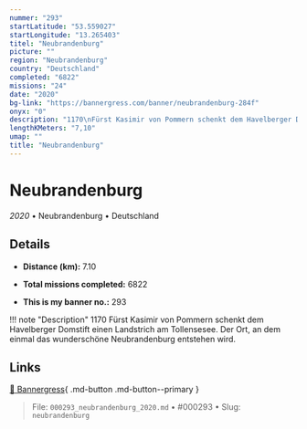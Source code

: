 ```yaml
---
nummer: "293"
startLatitude: "53.559027"
startLongitude: "13.265403"
titel: "Neubrandenburg"
picture: ""
region: "Neubrandenburg"
country: "Deutschland"
completed: "6822"
missions: "24"
date: "2020"
bg-link: "https://bannergress.com/banner/neubrandenburg-284f"
onyx: "0"
description: "1170\nFürst Kasimir von Pommern schenkt dem Havelberger Domstift einen Landstrich am Tollensesee. Der Ort, an dem einmal das wunderschöne Neubrandenburg entstehen wird."
lengthKMeters: "7,10"
umap: ""
title: "Neubrandenburg"
---
```

# Neubrandenburg

*2020* • Neubrandenburg • Deutschland



## Details
- **Distance (km):** 7.10

- **Total missions completed:** 6822
- **This is my banner no.:** 293


!!! note "Description"
    1170
Fürst Kasimir von Pommern schenkt dem Havelberger Domstift einen Landstrich am Tollensesee. Der Ort, an dem einmal das wunderschöne Neubrandenburg entstehen wird.



## Links
[🔗 Bannergress](https://bannergress.com/banner/neubrandenburg-284f){ .md-button .md-button--primary }



> File: `000293_neubrandenburg_2020.md` • #000293 • Slug: `neubrandenburg`
